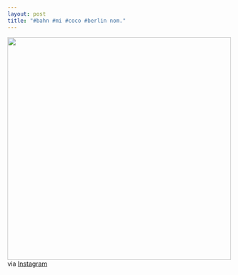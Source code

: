 ```yaml
---
layout: post
title: "#bahn #mi #coco #berlin nom."
---
```


<p><img class="img-responsive" src="http://distilleryimage11.s3.amazonaws.com/85c3e058db2c11e287df22000ae803ad_7.jpg" width="500" class="img-polaroid" /><br />
via <a href="http://instagram.com/p/a2-4eRmVhH">Instagram</a></p>
